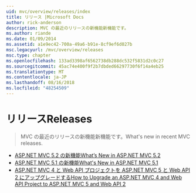 ```yaml
---
uid: mvc/overview/releases/index
title: リリース |Microsoft Docs
author: rick-anderson
description: MVC の最近のリリースの新機能新機能です。
ms.author: riande
ms.date: 01/09/2014
ms.assetid: a1e9ec42-700a-49a6-b91e-8cf9ef6d027b
msc.legacyurl: /mvc/overview/releases
msc.type: chapter
ms.openlocfilehash: 133ad3398af6562738db288dc532f5831d2c0c27
ms.sourcegitcommit: 45ac74e400f9f2b7dbded66297730f6f14a4eb25
ms.translationtype: MT
ms.contentlocale: ja-JP
ms.lasthandoff: 08/16/2018
ms.locfileid: "48254509"
---
```

<a name="releases"></a><span data-ttu-id="0d99e-103">リリース</span><span class="sxs-lookup"><span data-stu-id="0d99e-103">Releases</span></span>
====================
> <span data-ttu-id="0d99e-104">MVC の最近のリリースの新機能新機能です。</span><span class="sxs-lookup"><span data-stu-id="0d99e-104">What's new in recent MVC releases.</span></span>


- [<span data-ttu-id="0d99e-105">ASP.NET MVC 5.2 の新機能</span><span class="sxs-lookup"><span data-stu-id="0d99e-105">What’s New in ASP.NET MVC 5.2</span></span>](whats-new-in-aspnet-mvc-52.md)
- [<span data-ttu-id="0d99e-106">ASP.NET MVC 5.1 の新機能</span><span class="sxs-lookup"><span data-stu-id="0d99e-106">What's New in ASP.NET MVC 5.1</span></span>](mvc51-release-notes.md)
- [<span data-ttu-id="0d99e-107">ASP.NET MVC 4 と Web API プロジェクトを ASP.NET MVC 5 と Web API 2 にアップグレードする</span><span class="sxs-lookup"><span data-stu-id="0d99e-107">How to Upgrade an ASP.NET MVC 4 and Web API Project to ASP.NET MVC 5 and Web API 2</span></span>](how-to-upgrade-an-aspnet-mvc-4-and-web-api-project-to-aspnet-mvc-5-and-web-api-2.md)
